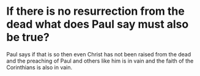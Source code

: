 # If there is no resurrection from the dead what does Paul say must also be true?

Paul says if that is so then even Christ has not been raised from the dead and the preaching of Paul and others like him is in vain and the faith of the Corinthians is also in vain.
